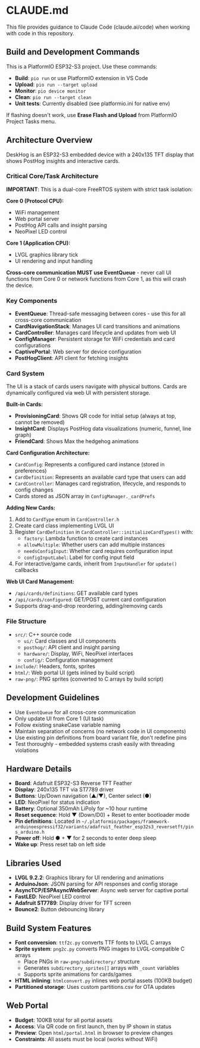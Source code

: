 # CLAUDE.md

This file provides guidance to Claude Code (claude.ai/code) when working with code in this repository.

## Build and Development Commands

This is a PlatformIO ESP32-S3 project. Use these commands:

- **Build**: `pio run` or use PlatformIO extension in VS Code
- **Upload**: `pio run --target upload`
- **Monitor**: `pio device monitor`
- **Clean**: `pio run --target clean`
- **Unit tests**: Currently disabled (see platformio.ini for native env)

If flashing doesn't work, use **Erase Flash and Upload** from PlatformIO Project Tasks menu.

## Architecture Overview

DeskHog is an ESP32-S3 embedded device with a 240x135 TFT display that shows PostHog insights and interactive cards.

### Critical Core/Task Architecture

**IMPORTANT**: This is a dual-core FreeRTOS system with strict task isolation:

**Core 0 (Protocol CPU):**
- WiFi management
- Web portal server  
- PostHog API calls and insight parsing
- NeoPixel LED control

**Core 1 (Application CPU):**
- LVGL graphics library tick
- UI rendering and input handling

**Cross-core communication MUST use EventQueue** - never call UI functions from Core 0 or network functions from Core 1, as this will crash the device.

### Key Components

- **EventQueue**: Thread-safe messaging between cores - use this for all cross-core communication
- **CardNavigationStack**: Manages UI card transitions and animations
- **CardController**: Manages card lifecycle and updates from web UI
- **ConfigManager**: Persistent storage for WiFi credentials and card configurations
- **CaptivePortal**: Web server for device configuration
- **PostHogClient**: API client for fetching insights

### Card System

The UI is a stack of cards users navigate with physical buttons. Cards are dynamically configured via web UI with persistent storage.

**Built-in Cards:**
- **ProvisioningCard**: Shows QR code for initial setup (always at top, cannot be removed)
- **InsightCard**: Displays PostHog data visualizations (numeric, funnel, line graph)
- **FriendCard**: Shows Max the hedgehog animations

**Card Configuration Architecture:**
- `CardConfig`: Represents a configured card instance (stored in preferences)
- `CardDefinition`: Represents an available card type that users can add
- `CardController`: Manages card registration, lifecycle, and responds to config changes
- Cards stored as JSON array in `ConfigManager._cardPrefs`

**Adding New Cards:**
1. Add to `CardType` enum in `CardController.h`
2. Create card class implementing LVGL UI
3. Register `CardDefinition` in `CardController::initializeCardTypes()` with:
   - `factory`: Lambda function to create card instances
   - `allowMultiple`: Whether users can add multiple instances
   - `needsConfigInput`: Whether card requires configuration input
   - `configInputLabel`: Label for config input field
4. For interactive/game cards, inherit from `InputHandler` for `update()` callbacks

**Web UI Card Management:**
- `/api/cards/definitions`: GET available card types
- `/api/cards/configured`: GET/POST current card configuration
- Supports drag-and-drop reordering, adding/removing cards

### File Structure

- `src/`: C++ source code
  - `ui/`: Card classes and UI components
  - `posthog/`: API client and insight parsing
  - `hardware/`: Display, WiFi, NeoPixel interfaces
  - `config/`: Configuration management
- `include/`: Headers, fonts, sprites
- `html/`: Web portal UI (gets inlined by build script)
- `raw-png/`: PNG sprites (converted to C arrays by build script)

## Development Guidelines

- Use `EventQueue` for all cross-core communication
- Only update UI from Core 1 (UI task)
- Follow existing snakeCase variable naming
- Maintain separation of concerns (no network code in UI components)
- Use existing pin definitions from board variant file, don't redefine pins
- Test thoroughly - embedded systems crash easily with threading violations

## Hardware Details

- **Board**: Adafruit ESP32-S3 Reverse TFT Feather
- **Display**: 240x135 TFT via ST7789 driver
- **Buttons**: Up/Down navigation (▲/▼), Center select (●)
- **LED**: NeoPixel for status indication
- **Battery**: Optional 350mAh LiPoly for ~10 hour runtime
- **Reset sequence**: Hold ▼ (Down/D0) + Reset to enter bootloader mode
- **Pin definitions**: Located in `~/.platformio/packages/framework-arduinoespressif32/variants/adafruit_feather_esp32s3_reversetft/pins_arduino.h`
- **Power off**: Hold ● + ▼ for 2 seconds to enter deep sleep
- **Wake up**: Press reset tab on left side

## Libraries Used

- **LVGL 9.2.2**: Graphics library for UI rendering and animations
- **ArduinoJson**: JSON parsing for API responses and config storage
- **AsyncTCP/ESPAsyncWebServer**: Async web server for captive portal
- **FastLED**: NeoPixel LED control
- **Adafruit ST7789**: Display driver for TFT screen
- **Bounce2**: Button debouncing library

## Build System Features

- **Font conversion**: `ttf2c.py` converts TTF fonts to LVGL C arrays
- **Sprite system**: `png2c.py` converts PNG images to LVGL-compatible C arrays
  - Place PNGs in `raw-png/subdirectory/` structure
  - Generates `subdirectory_sprites[]` arrays with `_count` variables
  - Supports sprite animations for cards/games
- **HTML inlining**: `htmlconvert.py` inlines web portal assets (100KB budget)
- **Partitioned storage**: Uses custom partitions.csv for OTA updates

## Web Portal

- **Budget**: 100KB total for all portal assets
- **Access**: Via QR code on first launch, then by IP shown in status
- **Preview**: Open `html/portal.html` in browser to preview changes
- **Constraints**: All assets must be local (works without WiFi)